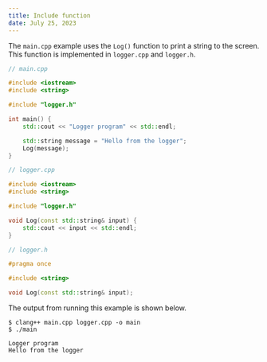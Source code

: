 ```yaml
---
title: Include function
date: July 25, 2023
---
```


The `main.cpp` example uses the `Log()` function to print a string to the screen. This function is implemented in `logger.cpp` and `logger.h`.

```cpp
// main.cpp

#include <iostream>
#include <string>

#include "logger.h"

int main() {
    std::cout << "Logger program" << std::endl;

    std::string message = "Hello from the logger";
    Log(message);
}
```

```cpp
// logger.cpp

#include <iostream>
#include <string>

#include "logger.h"

void Log(const std::string& input) {
    std::cout << input << std::endl;
}
```

```cpp
// logger.h

#pragma once

#include <string>

void Log(const std::string& input);
```

The output from running this example is shown below.

```text
$ clang++ main.cpp logger.cpp -o main
$ ./main

Logger program
Hello from the logger
```
